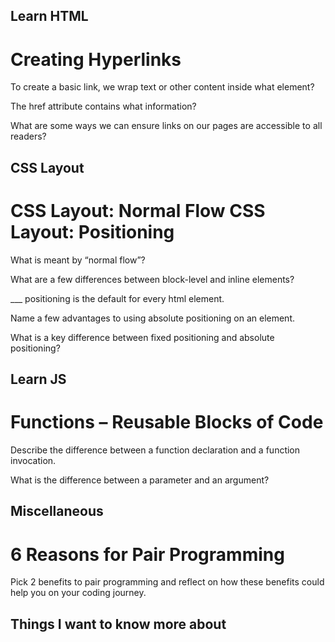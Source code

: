 ## Learn HTML
# Creating Hyperlinks

To create a basic link, we wrap text or other content inside what element?  



The href attribute contains what information?  



What are some ways we can ensure links on our pages are accessible to all readers?  



## CSS Layout
# CSS Layout: Normal Flow CSS Layout: Positioning

What is meant by “normal flow”?  



What are a few differences between block-level and inline elements?  



___ positioning is the default for every html element.  



Name a few advantages to using absolute positioning on an element.  



What is a key difference between fixed positioning and absolute positioning?  



## Learn JS
# Functions – Reusable Blocks of Code  

Describe the difference between a function declaration and a function invocation.



What is the difference between a parameter and an argument?  


## Miscellaneous  
# 6 Reasons for Pair Programming  

Pick 2 benefits to pair programming and reflect on how these benefits could help you on your coding journey.  

## Things I want to know more about  




